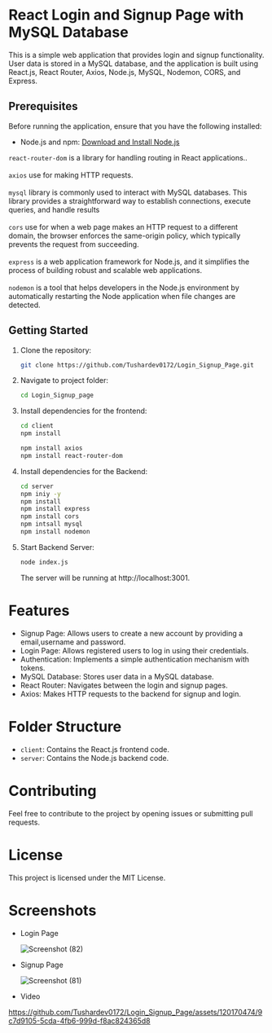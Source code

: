 # React Login and Signup Page with MySQL Database

This is a simple web application that provides login and signup functionality. User data is stored in a MySQL database, and the application is built using React.js, React Router, Axios, Node.js, MySQL, Nodemon, CORS, and Express.

## Prerequisites

Before running the application, ensure that you have the following installed:

- Node.js and npm: [Download and Install Node.js](https://nodejs.org/)

`react-router-dom` is a library for handling routing in React applications.. <br><br>
`axios` use for making HTTP requests. <br><br>
`mysql` library is commonly used to interact with MySQL databases. This library provides a straightforward way to establish connections, execute queries, and handle results<br><br>
`cors` use for when a web page makes an HTTP request to a different domain, the browser enforces the same-origin policy, which typically prevents the request from succeeding. <br><br>
`express` is a web application framework for Node.js, and it simplifies the process of building robust and scalable web applications.<br><br>
`nodemon` is a tool that helps developers in the Node.js environment by automatically restarting the Node application when file changes are detected.

## Getting Started

1. Clone the repository:

   ```bash
   git clone https://github.com/Tushardev0172/Login_Signup_Page.git
   ```
   
2. Navigate to project folder:
   ```bash 
   cd Login_Signup_page
   ```
3. Install dependencies for the frontend:
   ```bash
   cd client
   npm install
   ```
   ``` bash
   npm install axios
   npm install react-router-dom
4. Install dependencies for the Backend:
   ```bash
   cd server
   npm iniy -y
   npm install
   npm install express
   npm install cors
   npm intsall mysql
   npm install nodemon
   ```
5. Start Backend Server:
   ``` bash
   node index.js
   ```
   The server will be running at http://localhost:3001.

# Features
- Signup Page: Allows users to create a new account by providing a email,username and password.
- Login Page: Allows registered users to log in using their credentials.
- Authentication: Implements a simple authentication mechanism with tokens.
- MySQL Database: Stores user data in a MySQL database.
- React Router: Navigates between the login and signup pages.
- Axios: Makes HTTP requests to the backend for signup and login.

# Folder Structure
- `client`: Contains the React.js frontend code.
- `server`: Contains the Node.js backend code.

# Contributing
Feel free to contribute to the project by opening issues or submitting pull requests.

# License
This project is licensed under the MIT License.

# Screenshots
- Login Page

  ![Screenshot (82)](https://github.com/Tushardev0172/Login_Signup_Page/assets/120170474/457862fd-e367-4451-9492-81706c64e3d9)

- Signup Page
  
  ![Screenshot (81)](https://github.com/Tushardev0172/Login_Signup_Page/assets/120170474/dd90befe-46eb-49c1-9ffa-369cb8a7e5b6)

- Video

  

https://github.com/Tushardev0172/Login_Signup_Page/assets/120170474/9c7d9105-5cda-4fb6-999d-f8ac824365d8



